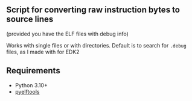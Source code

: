 ## Script for converting raw instruction bytes to source lines

(provided you have the ELF files with debug info)

Works with single files or with directories. Default is to search for `.debug` files, as I made with for EDK2

## Requirements

- Python 3.10+
- [pyelftools](https://github.com/eliben/pyelftools)

